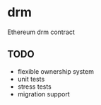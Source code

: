 # drm
Ethereum drm contract

## TODO  
* flexible ownership system
* unit tests
* stress tests
* migration support
